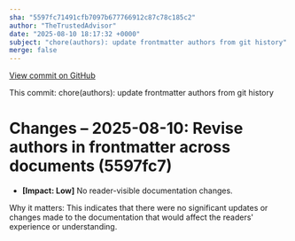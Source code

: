 ```yaml
---
sha: "5597fc71491cfb7097b677766912c87c78c185c2"
author: "TheTrustedAdvisor"
date: "2025-08-10 18:17:32 +0000"
subject: "chore(authors): update frontmatter authors from git history"
merge: false
---
```


[View commit on GitHub](https://github.com/TheTrustedAdvisor/FabricAdoptionFramework/commit/5597fc71491cfb7097b677766912c87c78c185c2)

This commit: chore(authors): update frontmatter authors from git history

# Changes – 2025-08-10: Revise authors in frontmatter across documents (5597fc7)

- **[Impact: Low]** No reader-visible documentation changes.

Why it matters: This indicates that there were no significant updates or changes made to the documentation that would affect the readers' experience or understanding.
